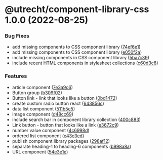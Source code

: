 # @utrecht/component-library-css 1.0.0 (2022-08-25)


### Bug Fixes

* add missing components to CSS component library ([74ef6e1](https://github.com/nl-design-system/utrecht/commit/74ef6e1a4bc660a98641d2bdc634cf9b17c1baf6))
* add missing components to CSS component library ([e050f2a](https://github.com/nl-design-system/utrecht/commit/e050f2ae06f07dfe5ade8a69ef5adf7dd3c7d134))
* include missing components in CSS component library ([5ba7c39](https://github.com/nl-design-system/utrecht/commit/5ba7c39311135008948d2461fbf712889f407a52))
* include recent HTML components in stylesheet collections ([c60d3c8](https://github.com/nl-design-system/utrecht/commit/c60d3c81092143e9977e12d6cdf08e1ffac76546))


### Features

* article component ([7e3a9c6](https://github.com/nl-design-system/utrecht/commit/7e3a9c636d18aaf18c9b11234aa5922153765053))
* Button group ([b309f02](https://github.com/nl-design-system/utrecht/commit/b309f025f842aa46442f510a51622ce3bd7ac0dc))
* Button link - link that looks like a button ([0bd1472](https://github.com/nl-design-system/utrecht/commit/0bd1472e36d8a7ab4ec5a72d3a1a995ce8d8396a))
* create custom radio button react ([643856c](https://github.com/nl-design-system/utrecht/commit/643856c49079071085c825d669d7f0c6857af442))
* data list component ([511b5e5](https://github.com/nl-design-system/utrecht/commit/511b5e55faed13a9efc485b547065c12fd9c8900))
* image component ([d48cc69](https://github.com/nl-design-system/utrecht/commit/d48cc69429c4100bdfe7655bd085a2d906a8009d))
* include search bar in component library collection ([400c883](https://github.com/nl-design-system/utrecht/commit/400c883598483860bcf26b942a4b7a5de9a39879))
* Link button - button that looks like a link ([e3672c9](https://github.com/nl-design-system/utrecht/commit/e3672c9fc887ede0eb67dc49b10e8ca7624daa6f))
* number value component ([4c6998d](https://github.com/nl-design-system/utrecht/commit/4c6998d04e57651974e376ac11ae20fc750c93fb))
* ordered list component ([e43c3ed](https://github.com/nl-design-system/utrecht/commit/e43c3ed53519b2fe2229c57bd19917794fe67d71))
* publish component library packages ([298af12](https://github.com/nl-design-system/utrecht/commit/298af120f4356d1eb03e90414bcc568d400c420d))
* separate heading-1 to heading-6 components ([b998a8a](https://github.com/nl-design-system/utrecht/commit/b998a8ad54c81c6ab5fa7f2a609e0aa27b195e20))
* URL component ([54e3e1e](https://github.com/nl-design-system/utrecht/commit/54e3e1e34c8fd94db640799454bb48f3f843882b))

